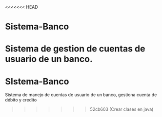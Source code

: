 <<<<<<< HEAD
# Sistema-Banco
Sistema de gestion de cuentas de usuario de un banco.
=======
# SIstema-Banco
Sistema de manejo de cuentas de usuario de un banco, gestiona cuenta de débito y credito
>>>>>>> 52cb603 (Crear clases en java)
